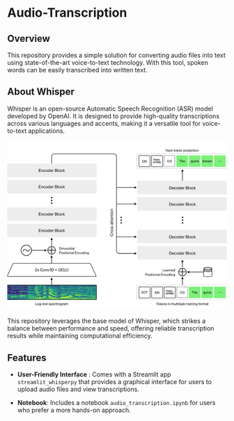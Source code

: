 # Audio-Transcription
## Overview
This repository provides a simple solution for converting audio files into text using state-of-the-art voice-to-text technology. With this tool, spoken words can be easily transcribed into written text.

## About Whisper
Whisper is an open-source Automatic Speech Recognition (ASR) model developed by OpenAI. It is designed to provide high-quality transcriptions across various languages and accents, making it a versatile tool for voice-to-text applications. 

![alt text](image.png)

This repository leverages the base model of Whisper, which strikes a balance between performance and speed, offering reliable transcription results while maintaining computational efficiency.

## Features
- **User-Friendly Interface** : Comes with a Streamlit app  `streamlit_whisperpy` that provides a graphical interface for users to upload audio files and view transcriptions.

- **Notebook**: Includes a notebook `audio_transcription.ipynb` for users who prefer a more hands-on approach.